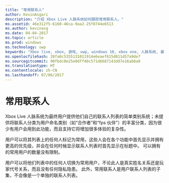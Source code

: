 ```yaml
---
title: "常用联系人"
author: KevinAsgari
description: "介绍 Xbox Live 人脉系统如何跟踪常用联系人。"
ms.assetid: 46e312f5-6160-46ca-9aa2-25f8744e6513
ms.author: kevinasg
ms.date: 04-04-2017
ms.topic: article
ms.prod: windows
ms.technology: uwp
keywords: "Xbox live, xbox, 游戏, uwp, windows 10, xbox one, 人脉系统, 最喜爱"
ms.openlocfilehash: 28fa0c5355131011914e6eaef615d811d57a9de7
ms.sourcegitcommit: 90fbdc0e25e0dff40c571d6687143dd7e16ab8a8
ms.translationtype: HT
ms.contentlocale: zh-CN
ms.lasthandoff: 07/06/2017
---
```

# <a name="favorite-people"></a>常用联系人

Xbox Live 人脉系统为最终用户提供他们自己的联系人列表的简单类别系统；未提供将联系人分类为用户命名类别（如“合作者”和“fps 伙伴”）的丰富分类，因为很少有用户会用到此功能，而且支持它将增加很多体验的复杂性。

用户可以将其列表上的任何人标记为常用，这些人会在各个功能中首先显示并拥有更高的优先级，并会在任何时候显示联系人列表时首先显示在标题中。 可以拥有的常用用户的数量没有限制。

用户可以将他们列表中的任何人切换为常用用户，不论此人是真实姓名关系还是玩家代号关系，而且没有任何隐私隐患。 此外，常用联系人是用户联系人列表的子集，不会像是一个单独的联系人列表。
